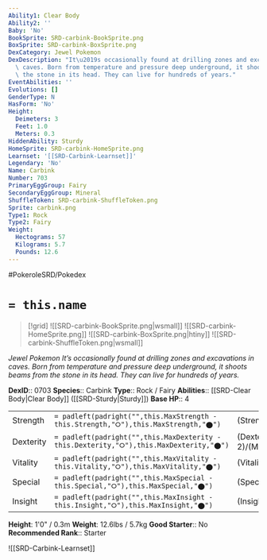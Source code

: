 ```yaml
---
Ability1: Clear Body
Ability2: ''
Baby: 'No'
BookSprite: SRD-carbink-BookSprite.png
BoxSprite: SRD-carbink-BoxSprite.png
DexCategory: Jewel Pokemon
DexDescription: "It\u2019s occasionally found at drilling zones and excavations in\
  \ caves. Born from temperature and pressure deep underground, it shoots beams from\
  \ the stone in its head. They can live for hundreds of years."
EventAbilities: ''
Evolutions: []
GenderType: N
HasForm: 'No'
Height:
  Deimeters: 3
  Feet: 1.0
  Meters: 0.3
HiddenAbility: Sturdy
HomeSprite: SRD-carbink-HomeSprite.png
Learnset: '[[SRD-Carbink-Learnset]]'
Legendary: 'No'
Name: Carbink
Number: 703
PrimaryEggGroup: Fairy
SecondaryEggGroup: Mineral
ShuffleToken: SRD-carbink-ShuffleToken.png
Sprite: carbink.png
Type1: Rock
Type2: Fairy
Weight:
  Hectograms: 57
  Kilograms: 5.7
  Pounds: 12.6
---
```


#PokeroleSRD/Pokedex

# `= this.name`

> [!grid]
> ![[SRD-carbink-BookSprite.png|wsmall]]
> ![[SRD-carbink-HomeSprite.png]]
> ![[SRD-carbink-BoxSprite.png|htiny]]
> ![[SRD-carbink-ShuffleToken.png|wsmall]]


*Jewel Pokemon*
*It’s occasionally found at drilling zones and excavations in caves. Born from temperature and pressure deep underground, it shoots beams from the stone in its head. They can live for hundreds of years.*

**DexID**:: 0703
**Species**:: Carbink
**Type**:: Rock / Fairy
**Abilities**:: [[SRD-Clear Body|Clear Body]] ([[SRD-Sturdy|Sturdy]])
**Base HP**:: 4

|           |                                                                                        |                                          |
| --------- | -------------------------------------------------------------------------------------- | ---------------------------------------- |
| Strength  | `= padleft(padright("",this.MaxStrength - this.Strength,"⭘"),this.MaxStrength,"⬤")`    | (Strength::2)/(MaxStrength::4)   |
| Dexterity | `= padleft(padright("",this.MaxDexterity - this.Dexterity,"⭘"),this.MaxDexterity,"⬤")` | (Dexterity:: 2)/(MaxDexterity::4) |
| Vitality  | `= padleft(padright("",this.MaxVitality - this.Vitality,"⭘"),this.MaxVitality,"⬤")`    | (Vitality::3)/(MaxVitality::7)   |
| Special   | `= padleft(padright("",this.MaxSpecial - this.Special,"⭘"),this.MaxSpecial,"⬤")`       | (Special::2)/(MaxSpecial::4)     |
| Insight   | `= padleft(padright("",this.MaxInsight - this.Insight,"⭘"),this.MaxInsight,"⬤")`       | (Insight::3)/(MaxInsight::7)     |

**Height**: 1'0" / 0.3m
**Weight**: 12.6lbs / 5.7kg
**Good Starter**:: No
**Recommended Rank**:: Starter

![[SRD-Carbink-Learnset]]